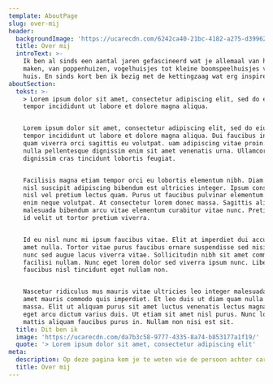 ```yaml
---
template: AboutPage
slug: over-mij
header:
  backgroundImage: 'https://ucarecdn.com/6242ca40-21bc-4182-a275-d39962cdc7e6/'
  title: Over mij
  introText: >-
    Ik ben al sinds een aantal jaren gefascineerd wat je allemaal van hout kan
    maken, van poppenhuizen, vogelhuisjes tot kleine boomspeelhuisjes voor in
    huis. En sinds kort ben ik bezig met de kettingzaag wat erg inspirerend is.
aboutSection:
  tekst: >-
    > Lorem ipsum dolor sit amet, consectetur adipiscing elit, sed do eiusmod
    tempor incididunt ut labore et dolore magna aliqua.


    Lorem ipsum dolor sit amet, consectetur adipiscing elit, sed do eiusmod
    tempor incididunt ut labore et dolore magna aliqua. Dui faucibus in ornare
    quam viverra orci sagittis eu volutpat. uam adipiscing vitae proin. Orci
    nulla pellentesque dignissim enim sit amet venenatis urna. Ullamcorper
    dignissim cras tincidunt lobortis feugiat.


    Facilisis magna etiam tempor orci eu lobortis elementum nibh. Diam sit amet
    nisl suscipit adipiscing bibendum est ultricies integer. Ipsum consequat
    nisl vel pretium lectus quam. Purus ut faucibus pulvinar elementum integer
    enim neque volutpat. At consectetur lorem donec massa. Sagittis aliquam
    malesuada bibendum arcu vitae elementum curabitur vitae nunc. Pretium fusce
    id velit ut tortor pretium viverra.


    Id eu nisl nunc mi ipsum faucibus vitae. Elit at imperdiet dui accumsan sit
    amet nulla. Tortor vitae purus faucibus ornare suspendisse sed nisi. Iaculis
    nunc sed augue lacus viverra vitae. Sollicitudin nibh sit amet commodo nulla
    facilisi nullam. Nunc eget lorem dolor sed viverra ipsum nunc. Libero id
    faucibus nisl tincidunt eget nullam non.


    Nascetur ridiculus mus mauris vitae ultricies leo integer malesuada. Mi sit
    amet mauris commodo quis imperdiet. Et leo duis ut diam quam nulla porttitor
    massa. Elit ut aliquam purus sit amet luctus venenatis lectus magna. Augue
    eget arcu dictum varius duis. Ut etiam sit amet nisl purus. Nunc lobortis
    mattis aliquam faucibus purus in. Nullam non nisi est sit.
  title: Dit ben ik
  image: 'https://ucarecdn.com/da7b3c58-9777-4335-8a74-b853177a1f19/'
  quote: '> Lorem ipsum dolor sit amet, consectetur adipiscing elit'
meta:
  description: Op deze pagina kom je te weten wie de persoon achter carvingnico is
  title: Over mij
---
```

